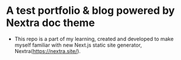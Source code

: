 # A test portfolio & blog powered by Nextra doc theme

- This repo is a part of my learning, created and developed to make myself familiar with new Next.js static site generator, Nextra(https://nextra.site/).
